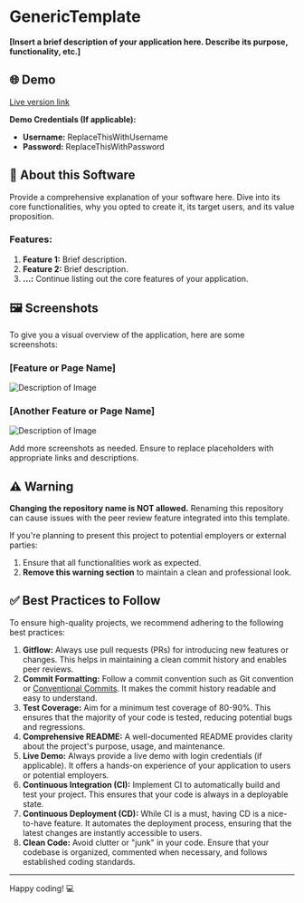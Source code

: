 # GenericTemplate

**[Insert a brief description of your application here. Describe its purpose, functionality, etc.]**

## 🌐 Demo

[Live version link](https://employeeandworkmanagement.onrender.com/)

**Demo Credentials (If applicable):**
- **Username:** ReplaceThisWithUsername
- **Password:** ReplaceThisWithPassword

## 📖 About this Software

Provide a comprehensive explanation of your software here. Dive into its core functionalities, why you opted to create it, its target users, and its value proposition.

### Features:

1. **Feature 1:** Brief description.
2. **Feature 2:** Brief description.
3. **...:** Continue listing out the core features of your application.

## 🖼️ Screenshots

To give you a visual overview of the application, here are some screenshots:

### [Feature or Page Name]
![Description of Image](http://link-to-your-image.com/image1.png)

### [Another Feature or Page Name]
![Description of Image](http://link-to-your-image.com/image2.png)

Add more screenshots as needed. Ensure to replace placeholders with appropriate links and descriptions.

## ⚠️ Warning

**Changing the repository name is NOT allowed.** Renaming this repository can cause issues with the peer review feature integrated into this template. 

If you're planning to present this project to potential employers or external parties:

1. Ensure that all functionalities work as expected.
2. **Remove this warning section** to maintain a clean and professional look.

## ✅ Best Practices to Follow

To ensure high-quality projects, we recommend adhering to the following best practices:

1. **Gitflow:** Always use pull requests (PRs) for introducing new features or changes. This helps in maintaining a clean commit history and enables peer reviews.
2. **Commit Formatting:** Follow a commit convention such as Git convention or [Conventional Commits](https://www.conventionalcommits.org/). It makes the commit history readable and easy to understand.
3. **Test Coverage:** Aim for a minimum test coverage of 80-90%. This ensures that the majority of your code is tested, reducing potential bugs and regressions.
4. **Comprehensive README:** A well-documented README provides clarity about the project's purpose, usage, and maintenance.
5. **Live Demo:** Always provide a live demo with login credentials (if applicable). It offers a hands-on experience of your application to users or potential employers.
6. **Continuous Integration (CI):** Implement CI to automatically build and test your project. This ensures that your code is always in a deployable state.
7. **Continuous Deployment (CD):** While CI is a must, having CD is a nice-to-have feature. It automates the deployment process, ensuring that the latest changes are instantly accessible to users.
8. **Clean Code:** Avoid clutter or "junk" in your code. Ensure that your codebase is organized, commented when necessary, and follows established coding standards.

---

Happy coding! 💻
